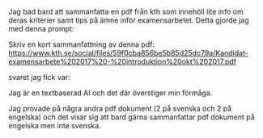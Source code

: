 Jag bad bard att sammanfatta en pdf från kth som innehöll lite info om deras kriterier samt tips på ämne inför examensarbetet. 
Detta gjorde jag med denna prompt:

Skriv en kort sammanfattning av denna pdf: https://www.kth.se/social/files/59f0cba856be5b85d25dc79a/Kandidat-examensarbete%202017%20-%20introduktion%20okt%202017.pdf

svaret jag fick var: 

Jag är en textbaserad AI och det där överstiger min förmåga.

Jag provade på några andra pdf dokument (2 på svenska och 2 på engelska) och det visar sig att bard gärna sammanfattar pdf dokument på engelska men inte svenska.